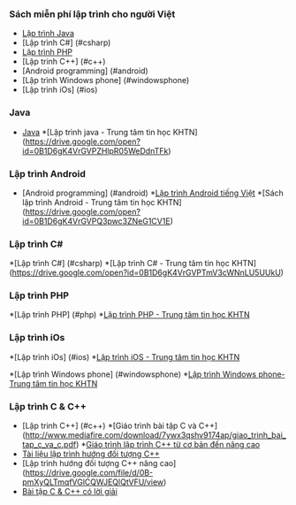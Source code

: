 ### Sách miễn phí lập trình cho người Việt

* [Lập trình Java](#java)
* [Lập trình C#] (#csharp)
* [Lập trình PHP](#php)
* [Lập trinh C++] (#c++)
* [Android programming] (#android)
* [Lập trình Windows phone] (#windowsphone)
* [Lập trình iOs] (#ios) 	
### Java
* [Java](#java)
*[Lập trình java - Trung tâm tin học KHTN] (https://drive.google.com/open?id=0B1D6gK4VrGVPZHlpR05WeDdnTFk)

### Lập trình Android
* [Android programming] (#android)
*[Lập trình Android tiếng Việt](http://www.mediafire.com/download/yedc2kt6qgw0vka/SinhVienIT.Net---Lap+trinh+tren+di+dong+tren+Android+Tieng+Viet.zip)
*[Sách lập trình Android - Trung tâm tin học KHTN] (https://drive.google.com/open?id=0B1D6gK4VrGVPQ3pwc3ZNeG1CV1E)

### Lập trình C#
*[Lập trình C#] (#csharp)
*[Lập trình C# - Trung tâm tin học KHTN] (https://drive.google.com/open?id=0B1D6gK4VrGVPTmV3cWNnLU5UUkU)

### Lập trình PHP
*[Lập trình PHP] (#php)
*[Lập trình PHP - Trung tâm tin học KHTN](https://drive.google.com/open?id=0B1D6gK4VrGVPZGJYT2NnMk8tc1k)

### Lập trình iOs
*[Lập trình iOs] (#ios)
*[Lập trình iOS - Trung tâm tin học KHTN](https://drive.google.com/open?id=0B1D6gK4VrGVPd0hfWnFMbW9fT00)

*[Lập trình Windows phone] (#windowsphone)
*[Lập trình Windows phone- Trung tâm tin học KHTN](
https://drive.google.com/open?id=0B1D6gK4VrGVPZ3NLd3lSRHpfRXc)

### Lập trình C & C++
* [Lập trinh C++] (#c++)
*[Giáo trình bài tập C và C++] (http://www.mediafire.com/download/7ywx3qshv9174ap/giao_trinh_bai_tap_c_va_c.pdf)
*[Giáo trình lập trình C++ từ cơ bản đến nâng cao](http://hoctot123.com/detailNews.html@773@4493@Lap-trinh-C++-tu-co-ban-den-nang-cao)
* [Tài liệu lập trình hướng đối tượng C++](http://www.mediafire.com/download/12uxe51bo0zhbs9/tai_lieu_lap_trinh_huong_doi_tuong_c.doc)
* [Lập trình hướng đối tượng C++ nâng cao] (https://drive.google.com/file/d/0B-pmXyQLTmqfVGlCQWJEQlQtVFU/view)
* [Bài tập C & C++ có lời giải](https://drive.google.com/file/d/0B-pmXyQLTmqfeWM2bGJyb3VwWDA/view)